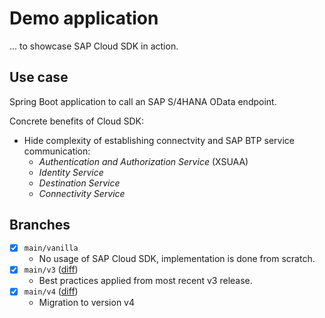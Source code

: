# Demo application

... to showcase SAP Cloud SDK in action.

## Use case

Spring Boot application to call an SAP S/4HANA OData endpoint.

Concrete benefits of Cloud SDK:
* Hide complexity of establishing connectvity and SAP BTP service communication:
  * _Authentication and Authorization Service_ (XSUAA)
  * _Identity Service_
  * _Destination Service_
  * _Connectivity Service_



## Branches

* [x] `main/vanilla`
  * No usage of SAP Cloud SDK, implementation is done from scratch.
* [x] `main/v3` ([diff](https://github.com/newtork/sap-cloud-sdk-demo-2023-01/compare/main/vanilla...main/v3))
  * Best practices applied from most recent v3 release.
* [x] `main/v4` ([diff](https://github.com/newtork/sap-cloud-sdk-demo-2023-01/compare/main/v3...main/v4))
  * Migration to version v4
